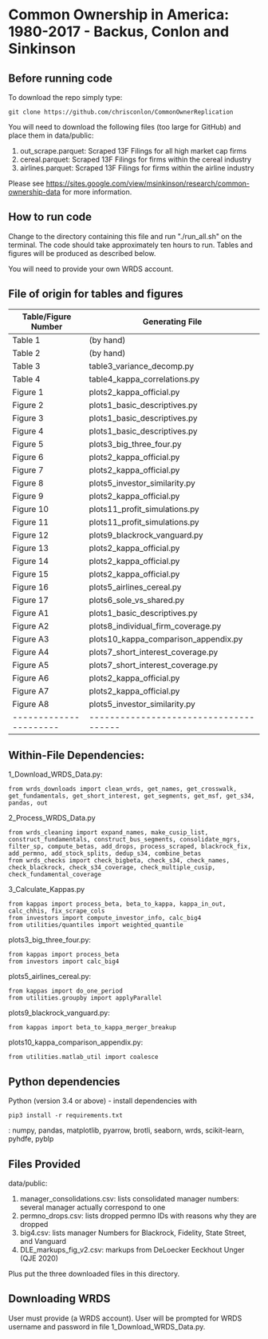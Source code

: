 # Common Ownership in America: 1980-2017 - Backus, Conlon and Sinkinson


## Before running code
To download the repo simply type:

    git clone https://github.com/chrisconlon/CommonOwnerReplication

You will need to download the following files (too large for GitHub) and place them in data/public:
1. out_scrape.parquet: Scraped 13F Filings for all high market cap firms
2. cereal.parquet: Scraped 13F Filings for firms within the cereal industry
3. airlines.parquet: Scraped 13F Filings for firms within the airline industry

Please see https://sites.google.com/view/msinkinson/research/common-ownership-data for  more information.


## How to run code
Change to the directory containing this file and run "./run_all.sh" on the terminal. The code should take approximately ten hours to run. Tables and figures will be produced as described below.

You will need to provide your own WRDS account.

## File of origin for tables and figures

| Table/Figure Number 	| Generating File			|
| ----------------------|-------------------------------------- |
| Table 1		| (by hand)				|
| Table 2		| (by hand)		 		|
| Table 3		| table3_variance_decomp.py        	|
| Table 4		| table4_kappa_correlations.py         	|
| Figure 1		| plots2_kappa_official.py		|
| Figure 2		| plots1_basic_descriptives.py		|
| Figure 3		| plots1_basic_descriptives.py 		|
| Figure 4		| plots1_basic_descriptives.py		|
| Figure 5		| plots3_big_three_four.py 		|
| Figure 6		| plots2_kappa_official.py 		|
| Figure 7		| plots2_kappa_official.py 		|
| Figure 8		| plots5_investor_similarity.py 	|
| Figure 9		| plots2_kappa_official.py 		|
| Figure 10		| plots11_profit_simulations.py 	|
| Figure 11		| plots11_profit_simulations.py 	|
| Figure 12		| plots9_blackrock_vanguard.py	 	|
| Figure 13		| plots2_kappa_official.py 		|
| Figure 14		| plots2_kappa_official.py 		|
| Figure 15		| plots2_kappa_official.py 		|
| Figure 16		| plots5_airlines_cereal.py	 	|
| Figure 17		| plots6_sole_vs_shared.py 		|
| Figure A1		| plots1_basic_descriptives.py 		|
| Figure A2		| plots8_individual_firm_coverage.py 	|
| Figure A3		| plots10_kappa_comparison_appendix.py 	|
| Figure A4		| plots7_short_interest_coverage.py 	|
| Figure A5		| plots7_short_interest_coverage.py 	|
| Figure A6		| plots2_kappa_official.py 		|
| Figure A7		| plots2_kappa_official.py 		|
| Figure A8		| plots5_investor_similarity.py 	|
| ----------------------|-------------------------------------- |


## Within-File Dependencies:
1_Download_WRDS_Data.py: 
    
    from wrds_downloads import clean_wrds, get_names, get_crosswalk, get_fundamentals, get_short_interest, get_segments, get_msf, get_s34, 
	pandas, out

2_Process_WRDS_Data.py
    
    from wrds_cleaning import expand_names, make_cusip_list, construct_fundamentals, construct_bus_segments, consolidate_mgrs, filter_sp, compute_betas, add_drops, process_scraped, blackrock_fix, add_permno, add_stock_splits, dedup_s34, combine_betas
    from wrds_checks import check_bigbeta, check_s34, check_names, check_blackrock, check_s34_coverage, check_multiple_cusip, check_fundamental_coverage

3_Calculate_Kappas.py
     
    from kappas import process_beta, beta_to_kappa, kappa_in_out, calc_chhis, fix_scrape_cols
    from investors import compute_investor_info, calc_big4
    from utilities/quantiles import weighted_quantile


plots3_big_three_four.py: 

    from kappas import process_beta
    from investors import calc_big4

plots5_airlines_cereal.py: 

    from kappas import do_one_period
    from utilities.groupby import applyParallel

plots9_blackrock_vanguard.py: 

    from kappas import beta_to_kappa_merger_breakup

plots10_kappa_comparison_appendix.py: 

    from utilities.matlab_util import coalesce

## Python  dependencies
Python (version 3.4 or above) - install dependencies with 

    pip3 install -r requirements.txt

: numpy, pandas, matplotlib, pyarrow, brotli, seaborn, wrds, scikit-learn, pyhdfe, pyblp


## Files Provided

data/public:

1. manager_consolidations.csv: lists consolidated manager numbers: several manager actually correspond to one
2. permno_drops.csv: lists dropped permno IDs with reasons why they are dropped
3. big4.csv: lists manager Numbers for Blackrock, Fidelity, State Street, and Vanguard
4. DLE_markups_fig_v2.csv: markups from DeLoecker Eeckhout Unger (QJE 2020)

Plus put the three downloaded files in this directory.

## Downloading WRDS
User must provide (a WRDS account). User will be prompted for WRDS username and password in file 1_Download_WRDS_Data.py.
